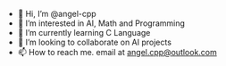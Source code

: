 - 👋 Hi, I’m @angel-cpp
- 👀 I’m interested in AI, Math and Programming
- 🌱 I’m currently learning C Language
- 💞️ I’m looking to collaborate on AI projects
- 📫 How to reach me. email at angel.cpp@outlook.com

<!---
angel-cpp/angel-cpp is a ✨ special ✨ repository because its `README.md` (this file) appears on your GitHub profile.
You can click the Preview link to take a look at your changes.
--->

